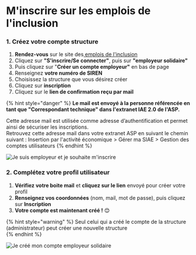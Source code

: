 # M'inscrire sur les emplois de l'inclusion

### 1. **Créez votre compte structure**

1. **Rendez-vous** sur le site des[ emplois de l'inclusion](https://emplois.inclusion.beta.gouv.fr/)
2. Cliquez sur **"S'inscrire/Se connecter"**, puis sur **"employeur solidaire"**
3. Puis cliquez sur "**Créer un compte employeur"** en bas de page
4. Renseignez **votre numéro de SIREN**
5. Choisissez la structure que vous désirez créer
6. Cliquez sur **inscription** 
7. Cliquez sur le **lien de confirmation reçu par mail**

{% hint style="danger" %}
**Le mail est envoyé à la personne référencée en tant que "Correspondant technique" dans l'extranet IAE 2.0 de l'ASP.** 

Cette adresse mail est utilisée comme adresse d’authentification et permet ainsi de sécuriser les inscriptions.  
Retrouvez cette adresse mail dans votre extranet ASP en suivant le chemin suivant : Insertion par l'activité économique &gt; Gérer ma SIAE &gt; Gestion des comptes utilisateurs
{% endhint %}

![Je suis employeur et je souhaite m&apos;inscrire](https://s5.gifyu.com/images/demo-employeur.gif)

### 

### 2. Complétez votre profil utilisateur

1. **Vérifiez votre boite mail** et **cliquez sur le lien** envoyé pour créer votre profil
2. **Renseignez vos coordonnées** \(nom, mail, mot de passe\), puis cliquez sur **Inscription**
3. **Votre compte est maintenant créé !** 😊 

{% hint style="warning" %}
Seul celui qui a créé le compte de la structure \(administrateur\) peut créer une nouvelle structure   
{% endhint %}

![Je cr&#xE9;&#xE9; mon compte employeur solidaire](https://s5.gifyu.com/images/demo-employeur2.gif)



